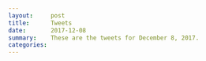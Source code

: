 ```yaml
---
layout:     post
title:      Tweets
date:       2017-12-08
summary:    These are the tweets for December 8, 2017.
categories:
---
```


